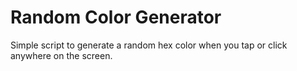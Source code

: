 # Random Color Generator

Simple script to generate a random hex color when you tap or click anywhere on the screen. 
